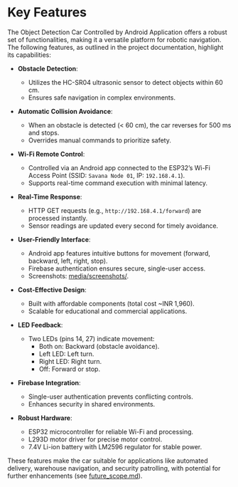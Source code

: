 # Key Features

The Object Detection Car Controlled by Android Application offers a robust set of functionalities, making it a versatile platform for robotic navigation. The following features, as outlined in the project documentation, highlight its capabilities:

- **Obstacle Detection**:
  - Utilizes the HC-SR04 ultrasonic sensor to detect objects within 60 cm.
  - Ensures safe navigation in complex environments.

- **Automatic Collision Avoidance**:
  - When an obstacle is detected (< 60 cm), the car reverses for 500 ms and stops.
  - Overrides manual commands to prioritize safety.

- **Wi-Fi Remote Control**:
  - Controlled via an Android app connected to the ESP32’s Wi-Fi Access Point (SSID: `Savana Node 01`, IP: `192.168.4.1`).
  - Supports real-time command execution with minimal latency.

- **Real-Time Response**:
  - HTTP GET requests (e.g., `http://192.168.4.1/forward`) are processed instantly.
  - Sensor readings are updated every second for timely avoidance.

- **User-Friendly Interface**:
  - Android app features intuitive buttons for movement (forward, backward, left, right, stop).
  - Firebase authentication ensures secure, single-user access.
  - Screenshots: [media/screenshots/](../../media/screenshots/).

- **Cost-Effective Design**:
  - Built with affordable components (total cost ~INR 1,960).
  - Scalable for educational and commercial applications.

- **LED Feedback**:
  - Two LEDs (pins 14, 27) indicate movement:
    - Both on: Backward (obstacle avoidance).
    - Left LED: Left turn.
    - Right LED: Right turn.
    - Off: Forward or stop.

- **Firebase Integration**:
  - Single-user authentication prevents conflicting controls.
  - Enhances security in shared environments.

- **Robust Hardware**:
  - ESP32 microcontroller for reliable Wi-Fi and processing.
  - L293D motor driver for precise motor control.
  - 7.4V Li-ion battery with LM2596 regulator for stable power.

These features make the car suitable for applications like automated delivery, warehouse navigation, and security patrolling, with potential for further enhancements (see [future_scope.md](future_scope.md)).